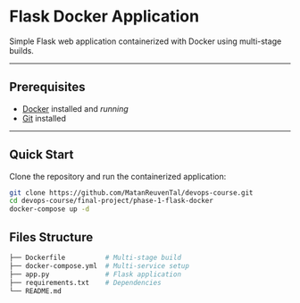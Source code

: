 # Flask Docker Application

Simple Flask web application containerized with Docker using multi-stage builds.

---

## Prerequisites
- [Docker](https://docs.docker.com/get-docker/) installed and *running* 
- [Git](https://git-scm.com/downloads) installed  

---

## Quick Start

Clone the repository and run the containerized application:

```bash
git clone https://github.com/MatanReuvenTal/devops-course.git
cd devops-course/final-project/phase-1-flask-docker
docker-compose up -d
```
## Files Structure
```bash
├── Dockerfile          # Multi-stage build
├── docker-compose.yml  # Multi-service setup
├── app.py              # Flask application
├── requirements.txt    # Dependencies
└── README.md
```
